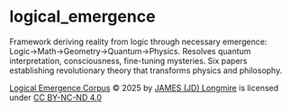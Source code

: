 # logical_emergence
Framework deriving reality from logic through necessary emergence: Logic→Math→Geometry→Quantum→Physics. Resolves quantum interpretation, consciousness, fine-tuning mysteries. Six papers establishing revolutionary theory that transforms physics and philosophy.


<a href="https://github.com/jdlongmire/logical_emergence">Logical Emergence Corpus</a> © 2025 by <a href="https://github.com/jdlongmire">JAMES (JD) Longmire</a> is licensed under <a href="https://creativecommons.org/licenses/by-nc-nd/4.0/">CC BY-NC-ND 4.0</a>
<img src="https://mirrors.creativecommons.org/presskit/icons/cc.svg" alt="" style="max-width: 1em;max-height:1em;margin-left: .2em;"><img src="https://mirrors.creativecommons.org/presskit/icons/by.svg" alt="" style="max-width: 1em;max-height:1em;margin-left: .2em;"><img src="https://mirrors.creativecommons.org/presskit/icons/nc.svg" alt="" style="max-width: 1em;max-height:1em;margin-left: .2em;"><img src="https://mirrors.creativecommons.org/presskit/icons/nd.svg" alt="" style="max-width: 1em;max-height:1em;margin-left: .2em;">
